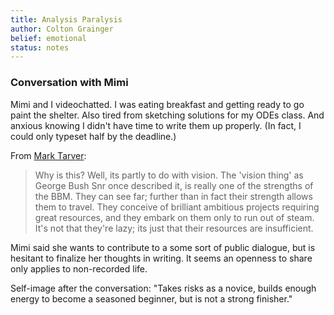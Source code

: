 ```yaml
---
title: Analysis Paralysis
author: Colton Grainger
belief: emotional
status: notes
---
```


### Conversation with Mimi

Mimi and I videochatted. I was eating breakfast and getting ready to go paint the shelter. Also tired from sketching solutions for my ODEs class. And anxious knowing I didn't have time to write them up properly. (In fact, I could only typeset half by the deadline.) 

From [Mark Tarver](http://www.marktarver.com/bipolar.html):

> Why is this?  Well, its partly to do with vision.  The 'vision thing' as George Bush Snr once described it, is really one of the strengths of the BBM.  They can see far; further than in fact their strength allows them to travel.  They conceive of brilliant ambitious projects requiring great resources, and they embark on them only to run out of steam.  It's not that they're lazy; its just that their resources are insufficient.

Mimi said she wants to contribute to a some sort of public dialogue, but is hesitant to finalize her thoughts in writing. It seems an openness to share only applies to non-recorded life. 

Self-image after the conversation: "Takes risks as a novice, builds enough energy to become a seasoned beginner, but is not a strong finisher."
